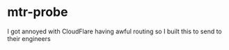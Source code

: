 # mtr-probe

I got annoyed with CloudFlare having awful routing so I built this to send to their engineers
